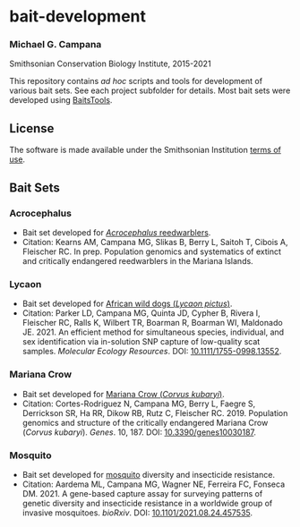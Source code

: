 # bait-development  

### Michael G. Campana
Smithsonian Conservation Biology Institute, 2015-2021  

This repository contains *ad hoc* scripts and tools for development of various bait sets. See each project subfolder for details. Most bait sets were developed using [BaitsTools](https://github.com/campanam/BaitsTools).  

## License  
The software is made available under the Smithsonian Institution [terms of use](https://www.si.edu/termsofuse).  

## Bait Sets  
### Acrocephalus  
* Bait set developed for [*Acrocephalus* reedwarblers](Acrocephalus/).  
* Citation: Kearns AM, Campana MG, Slikas B, Berry L, Saitoh T, Cibois A, Fleischer RC. In prep. Population genomics and systematics of extinct and critically endangered reedwarblers in the Mariana Islands.  
### Lycaon
* Bait set developed for [African wild dogs (*Lycaon pictus*)](Lycaon/).  
* Citation: Parker LD, Campana MG, Quinta JD, Cypher B, Rivera I, Fleischer RC, Ralls K, Wilbert TR, Boarman R, Boarman WI, Maldonado JE. 2021. An efficient method for simultaneous species, individual, and sex identification via in-solution SNP capture of low-quality scat samples. *Molecular Ecology Resources*. DOI: [10.1111/1755-0998.13552](https://onlinelibrary.wiley.com/doi/abs/10.1111/1755-0998.13552).  
### Mariana Crow
* Bait set developed for [Mariana Crow (*Corvus kubaryi*)](MarianaCrow).  
* Citation: Cortes-Rodriguez N, Campana MG, Berry L, Faegre S, Derrickson SR, Ha RR, Dikow RB, Rutz C, Fleischer RC. 2019. Population genomics and structure of the critically endangered Mariana Crow (*Corvus kubaryi*). *Genes*. 10, 187. DOI: [10.3390/genes10030187](https://doi.org/10.3390/genes10030187).  
### Mosquito  
* Bait set developed for [mosquito](Mosquito) diversity and insecticide resistance.  
* Citation: Aardema ML, Campana MG, Wagner NE, Ferreira FC, Fonseca DM. 2021. A gene-based capture assay for surveying patterns of genetic diversity and insecticide resistance in a worldwide group of invasive mosquitoes. *bioRxiv*. DOI: [10.1101/2021.08.24.457535](https://doi.org/10.1101/2021.08.24.457535).  

